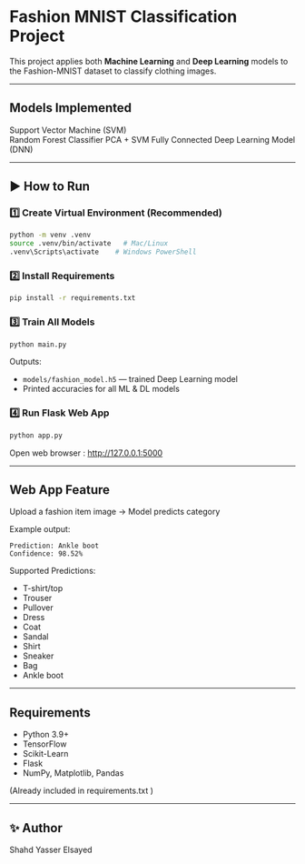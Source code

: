 # Fashion MNIST Classification Project 
This project applies both **Machine Learning** and **Deep Learning** models to the Fashion-MNIST dataset to classify clothing images.

---

##  Models Implemented
Support Vector Machine (SVM)  
Random Forest Classifier 
PCA + SVM 
Fully Connected Deep Learning Model (DNN) 

---

## ▶️ How to Run

### 1️⃣ Create Virtual Environment (Recommended)
```bash
python -m venv .venv
source .venv/bin/activate   # Mac/Linux
.venv\Scripts\activate    # Windows PowerShell
```

### 2️⃣ Install Requirements
```bash
pip install -r requirements.txt
```

### 3️⃣ Train All Models
```bash
python main.py
```

 Outputs:
- `models/fashion_model.h5` — trained Deep Learning model
- Printed accuracies for all ML & DL models

### 4️⃣ Run Flask Web App
```bash
python app.py
```
 Open web browser : http://127.0.0.1:5000


---

##  Web App Feature
Upload a fashion item image → Model predicts category

Example output:
```
Prediction: Ankle boot
Confidence: 98.52%
```

Supported Predictions:
- T-shirt/top
- Trouser
- Pullover
- Dress
- Coat
- Sandal
- Shirt
- Sneaker
- Bag
- Ankle boot

---

## Requirements
- Python 3.9+
- TensorFlow
- Scikit-Learn
- Flask
- NumPy, Matplotlib, Pandas

(Already included in requirements.txt )

---

## ✨ Author
Shahd Yasser Elsayed
